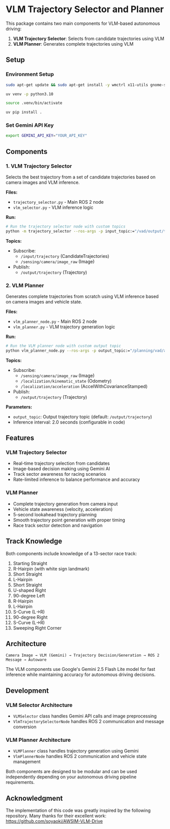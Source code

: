 # VLM Trajectory Selector and Planner

This package contains two main components for VLM-based autonomous driving:

1. **VLM Trajectory Selector**: Selects from candidate trajectories using VLM
2. **VLM Planner**: Generates complete trajectories using VLM

## Setup

### Environment Setup

```sh
sudo apt-get update && sudo apt-get install -y wmctrl x11-utils gnome-screenshot
```

```sh
uv venv -p python3.10
```

```sh
source .venv/bin/activate
```

```sh
uv pip install .
```

### Set Gemini API Key

```sh
export GEMINI_API_KEY="YOUR_API_KEY"
```

## Components

### 1. VLM Trajectory Selector

Selects the best trajectory from a set of candidate trajectories based on camera images and VLM inference.

**Files:**
- `trajectory_selector.py` - Main ROS 2 node
- `vlm_selector.py` - VLM inference logic

**Run:**
```sh
# Run the trajectory selector node with custom topics
python -m trajectory_selector --ros-args -p input_topic:="/vad/output/trajectories_base" -p output_topic:="/planning/vad/auto/trajectory"
```

**Topics:**
- Subscribe: 
  - `/input/trajectory` (CandidateTrajectories)
  - `/sensing/camera/image_raw` (Image)
- Publish: 
  - `/output/trajectory` (Trajectory)

### 2. VLM Planner

Generates complete trajectories from scratch using VLM inference based on camera images and vehicle state.

**Files:**
- `vlm_planner_node.py` - Main ROS 2 node
- `vlm_planner.py` - VLM trajectory generation logic

**Run:**
```sh
# Run the VLM planner node with custom output topic
python vlm_planner_node.py --ros-args -p output_topic:="/planning/vad/auto/trajectory"
```

**Topics:**
- Subscribe:
  - `/sensing/camera/image_raw` (Image)
  - `/localization/kinematic_state` (Odometry)
  - `/localization/acceleration` (AccelWithCovarianceStamped)
- Publish:
  - `/output/trajectory` (Trajectory)

**Parameters:**
- `output_topic`: Output trajectory topic (default: `/output/trajectory`)
- Inference interval: 2.0 seconds (configurable in code)

## Features

### VLM Trajectory Selector
- Real-time trajectory selection from candidates
- Image-based decision making using Gemini AI
- Track sector awareness for racing scenarios
- Rate-limited inference to balance performance and accuracy

### VLM Planner
- Complete trajectory generation from camera input
- Vehicle state awareness (velocity, acceleration)
- 5-second lookahead trajectory planning
- Smooth trajectory point generation with proper timing
- Race track sector detection and navigation

## Track Knowledge

Both components include knowledge of a 13-sector race track:

1. Starting Straight
2. R-Hairpin (with white sign landmark)
3. Short Straight
4. L-Hairpin
5. Short Straight
6. U-shaped Right
7. 90-degree Left
8. R-Hairpin
9. L-Hairpin
10. S-Curve (L->R)
11. 90-degree Right
12. S-Curve (L->R)
13. Sweeping Right Corner

## Architecture

```
Camera Image → VLM (Gemini) → Trajectory Decision/Generation → ROS 2 Message → Autoware
```

The VLM components use Google's Gemini 2.5 Flash Lite model for fast inference while maintaining accuracy for autonomous driving decisions.

## Development

### VLM Selector Architecture
- `VLMSelector` class handles Gemini API calls and image preprocessing
- `VlmTrajectorySelectorNode` handles ROS 2 communication and message conversion

### VLM Planner Architecture  
- `VLMPlanner` class handles trajectory generation using Gemini
- `VlmPlannerNode` handles ROS 2 communication and vehicle state management

Both components are designed to be modular and can be used independently depending on your autonomous driving pipeline requirements.


## Acknowledgment

The implementation of this code was greatly inspired by the following repository. Many thanks for their excellent work:
https://github.com/soyaoki/AWSIM-VLM-Drive

